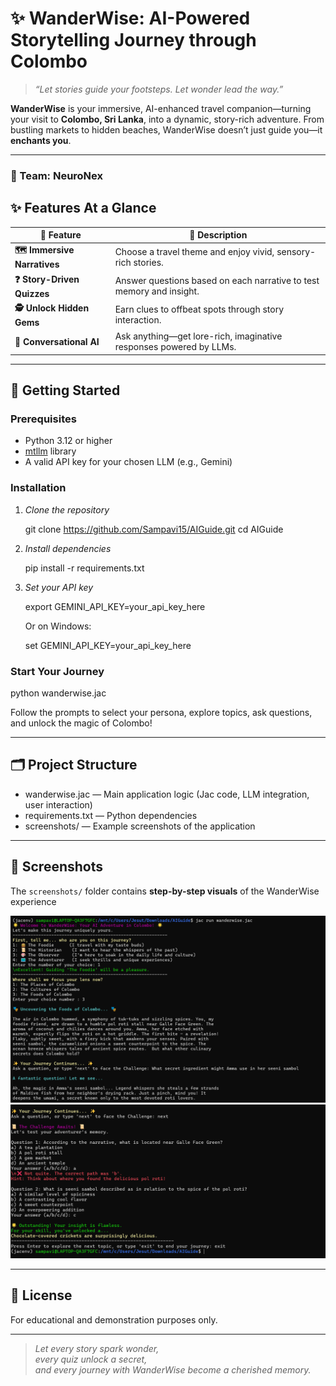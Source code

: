 # ✨ WanderWise: AI-Powered Storytelling Journey through Colombo 

> _“Let stories guide your footsteps. Let wonder lead the way.”_

**WanderWise** is your immersive, AI-enhanced travel companion—turning your visit to **Colombo, Sri Lanka**, into a dynamic, story-rich adventure. From bustling markets to hidden beaches, WanderWise doesn’t just guide you—it **enchants you**.

---

### 👥 Team: NeuroNex

## ✨ Features At a Glance

| 🧠 Feature | 💬 Description |
|-----------|----------------|
| **🗺️ Immersive Narratives** | Choose a travel theme and enjoy vivid, sensory-rich stories. |
| **❓ Story-Driven Quizzes** | Answer questions based on each narrative to test memory and insight. |
| **🕵️ Unlock Hidden Gems** | Earn clues to offbeat spots through story interaction. |
| **💬 Conversational AI** | Ask anything—get lore-rich, imaginative responses powered by LLMs. |

---

## 🚀 Getting Started

### Prerequisites

- Python 3.12 or higher  
- [mtllm](https://pypi.org/project/mtllm/) library  
- A valid API key for your chosen LLM (e.g., Gemini)

### Installation

1. *Clone the repository*

   git clone <https://github.com/Sampavi15/AIGuide.git>
   cd AIGuide
   

2. *Install dependencies*
   
   pip install -r requirements.txt
   

3. *Set your API key*
   
   export GEMINI_API_KEY=your_api_key_here
   
   Or on Windows:
   
   set GEMINI_API_KEY=your_api_key_here
   
### Start Your Journey


python wanderwise.jac


Follow the prompts to select your persona, explore topics, ask questions, and unlock the magic of Colombo!

---

## 🗂 Project Structure

- wanderwise.jac — Main application logic (Jac code, LLM integration, user interaction)
- requirements.txt — Python dependencies
- screenshots/ — Example screenshots of the application

---

## 📸 Screenshots

The `screenshots/` folder contains **step-by-step visuals** of the WanderWise experience

![alt text](image.png)
![alt text](image-1.png)

---

## 📜 License

For educational and demonstration purposes only.

---

> *Let every story spark wonder,  
> every quiz unlock a secret,  
> and every journey with WanderWise become a cherished memory.*


